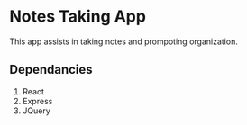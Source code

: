 # Notes Taking App

This app assists in taking notes and prompoting organization. 

## Dependancies

1. React
2. Express
3. JQuery

##

